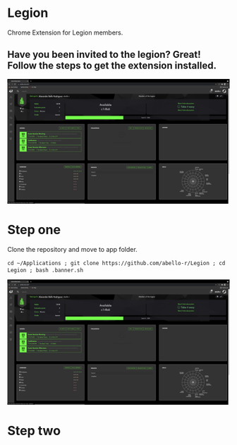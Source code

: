 # Legion
Chrome Extension for Legion members.

<h2>Have you been invited to the legion? Great! Follow the steps to get the extension installed.</h2>

<img src="https://github.com/abello-r/Legion/blob/master/srcs/legion.png">

# Step one

Clone the repository and move to app folder.

````
cd ~/Applications ; git clone https://github.com/abello-r/Legion ; cd Legion ; bash .banner.sh
````
<img src="https://github.com/abello-r/Legion/blob/master/srcs/legion.png">

# Step two
